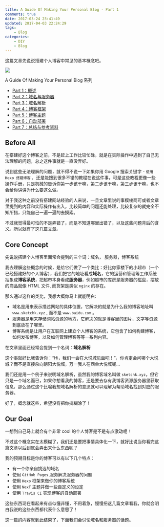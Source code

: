 ```yaml
---
title: A Guide Of Making Your Personal Blog - Part 1
comments: true
date: 2017-03-24 23:41:49
updated: 2017-04-03 22:24:29
tags:
	- Blog
categories:
	- DIY
	- Blog
---
```


这篇文章先说说搭建个人博客中常见的基本概念吧。

<!-- more -->

![](http://ocjyq2lpl.bkt.clouddn.com/2017-03-06-blogging-SMB.png)

A Guide Of Making Your Personal Blog 系列

* [Part 1：概述](http://sketchk.xyz/2017/03/24/A-Guide-Of-Making-Your-Personal-Blog-Part-1/)
* [Part 2：域名与服务器](http://sketchk.xyz/2017/03/24/A-Guide-Of-Making-Your-Personal-Blog-Part-2/)
* [Part 3：域名解析](http://sketchk.xyz/2017/03/24/A-Guide-Of-Making-Your-Personal-Blog-Part-3/)
* [Part 4：博客框架](http://sketchk.xyz/2017/03/24/A-Guide-Of-Making-Your-Personal-Blog-Part-4/)
* [Part 5：博客主题](http://sketchk.xyz/2017/03/24/A-Guide-Of-Making-Your-Personal-Blog-Part-5/)
* [Part 6：自动部署](http://sketchk.xyz/2017/03/24/A-Guide-Of-Making-Your-Personal-Blog-Part-6/)
* [Part 7：总结与参考资料](http://sketchk.xyz/2017/03/24/A-Guide-Of-Making-Your-Personal-Blog-Part-7/)

## Before All

在搭建好这个博客之前，不是赶上工作比较忙碌，就是在实际操作中遇到了自己无法理解的问题，总之这件事就是一直没弄好。

说到这些无法理解的问题，就不得不说一下如果你用 Google 搜索关键字 - `使用 Hexo 搭建博客` ，还是能搜到很多不错的教程在说这件事，可是这些教程更像一些操作手册，只是机械的告诉你第一步该干嘛，第二步该干嘛，第三步该干嘛，也不会给你讲讲为什么要这么做。

对于我这种之前没有搭建网站经验的人来说，一旦文章里说的事模棱两可或者文章里提到的内容和实际操作有出入，比较简单的问题还能处理，比较复杂的就完全不知所措，只能自己一遍一遍的去摸索。

不过我觉得最可怕的不是弄错了，而是不知道哪里出错了，以及这些问题背后的含义。所以就有了这几篇文章。

## Core Concept

先说说搭建个人博客里面常会提到的三个词：域名， 服务器，博客系统

我去理解这些概念的时候，是给它们做了一个类比：好比你家楼下的小超市（一个已经搭建好的个人博客），我们把它的地址看成**域名**，它的运营和管理等工作系统抽象成**博客系统**，把超市本身看成**服务器**，例如超市的库房是服务器的磁盘，摆放的商品就像 HTML 文件, 而货架是类似 `nginx` 的存在。

那么通过这样的类比，我想大概你马上就能明白:

* 域名是用来表示描述网站的具体位置，它解决的就是为什么我的博客地址叫 `www.sketchk.xyz` , 而不是 `www.baidu.com` 。
* 服务器是用来存储网站资源的地方，它解决的就是博客里的图片，文字等资源到底放在了哪里。
* 博客系统是让用户在互联网上建立个人博客的系统，它包含了如何构建博客，如何发布博客，以及如何管理博客等等一系列内容。

在文章里面还经常会提到一个名词：**域名解析**

这个事就好比我告诉你：“Hi，我们一会在大悦城见面吧！”，你肯定会问哪个大悦城？而不是直接杀向朝阳大悦城，万一我人在西单大悦城呢...  

我们还是用一个例子来说明域名解析，虽然我的博客域名叫做 `sketchk.xyz`，但它只是一个域名而已，如果你想看我的博客，还是要去存有我博客资源服务器里获取信息，那么通过这个比喻我想域名解析的意思就可以理解为帮助域名找到对应的服务器。

好了，概念就这些，希望没有把你搞糊涂了！

## Our Goal

一想到自己马上就会有个非常 cool 的个人博客是不是有点激动呢！

不过这个概念实在太模糊了，我们还是要把事情具体化一下，就好比说当你看完这篇文章以后到底会弄出来什么东西呢？

我的预期目标是你的博客可以有以下几个特点：

* 有一个你亲自挑选的域名
* 使用 `GitHub Pages` 服务解决服务器的问题
* 使用 `Hexo` 框架来做你的博客系统
* 使用 `NexT` 主题并做一些自定义的设定
* 使用 `Travis CI` 实现博客的自动部署

这些东西现在看起来有点似懂非懂，不用着急，慢慢把这几篇文章看我，你就会明白我说的这些东西都代表什么意思了！

这一篇的内容就到此结束了，下面我们会讨论域名和服务器的话题。